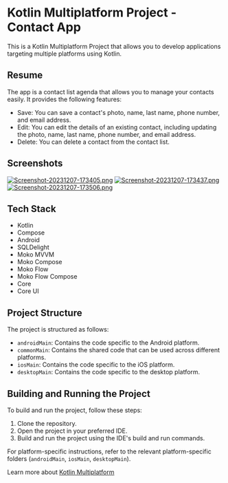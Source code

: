 # Kotlin Multiplatform Project - Contact App
This is a Kotlin Multiplatform Project that allows you to develop applications targeting multiple platforms using Kotlin.

## Resume

The app is a contact list agenda that allows you to manage your contacts easily. It provides the following features:

- Save: You can save a contact's photo, name, last name, phone number, and email address.
- Edit: You can edit the details of an existing contact, including updating the photo, name, last name, phone number, and email address.
- Delete: You can delete a contact from the contact list.


## Screenshots

[![Screenshot-20231207-173405.png](https://i.postimg.cc/fyPrwW7T/Screenshot-20231207-173405.png)](https://postimg.cc/WqMn8vfQ)
[![Screenshot-20231207-173437.png](https://i.postimg.cc/xd9tVbr3/Screenshot-20231207-173437.png)](https://postimg.cc/21X44yS1)
[![Screenshot-20231207-173506.png](https://i.postimg.cc/76WVzs5K/Screenshot-20231207-173506.png)](https://postimg.cc/phKzbBYj)


## Tech Stack

- Kotlin
- Compose
- Android
- SQLDelight
- Moko MVVM
- Moko Compose
- Moko Flow
- Moko Flow Compose
- Core
- Core UI

## Project Structure

The project is structured as follows:

- `androidMain`: Contains the code specific to the Android platform.
- `commonMain`: Contains the shared code that can be used across different platforms.
- `iosMain`: Contains the code specific to the iOS platform.
- `desktopMain`: Contains the code specific to the desktop platform.

## Building and Running the Project

To build and run the project, follow these steps:

1. Clone the repository.
2. Open the project in your preferred IDE.
3. Build and run the project using the IDE's build and run commands.

For platform-specific instructions, refer to the relevant platform-specific folders (`androidMain`, `iosMain`, `desktopMain`).


Learn more about [Kotlin Multiplatform](https://www.jetbrains.com/help/kotlin-multiplatform-dev/get-started.html)
